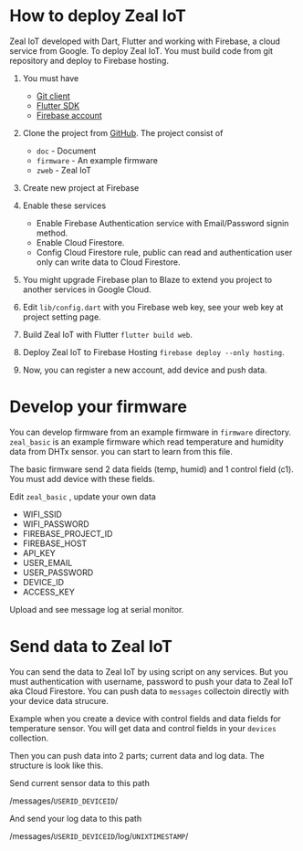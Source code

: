 How to deploy Zeal IoT
===

Zeal IoT developed with Dart, Flutter and working with Firebase, a cloud service from Google. To deploy Zeal IoT. You must build code from git repository and deploy to Firebase hosting.

1. You must have

    * [Git client](https://git-scm.com/)
    * [Flutter SDK](https://flutter.dev/) 
    * [Firebase account](https://firebase.google.com/)

2. Clone the project from [GitHub](https://github.com/anoochit/zeal_iot). The project consist of 

    * ``doc`` - Document 
    * ``firmware`` - An example firmware
    * ``zweb`` - Zeal IoT

3. Create new project at Firebase

4. Enable these services

    * Enable Firebase Authentication service with Email/Password signin method.
    * Enable Cloud Firestore.
    * Config Cloud Firestore rule, public can read and authentication user only can write data to Cloud Firestore.

5. You might upgrade Firebase plan to Blaze to extend you project to another services in Google Cloud.

6. Edit `lib/config.dart` with you Firebase web key, see your web key at project setting page.

7. Build Zeal IoT with Flutter ``flutter build web``.

8. Deploy Zeal IoT to Firebase Hosting ``firebase deploy --only hosting``.

9. Now, you can register a new account, add device and push data. 


Develop your firmware
===

You can develop firmware from an example firmware in ``firmware`` directory. ```zeal_basic``` is an example firmware which read temperature and humidity data from DHTx sensor. you can start to learn from this file.

The basic firmware send 2 data fields (temp, humid) and 1 control field (c1). You must add device with these fields.

 Edit ```zeal_basic``` , update your own data

  * WIFI_SSID
  * WIFI_PASSWORD
  * FIREBASE_PROJECT_ID
  * FIREBASE_HOST
  * API_KEY
  * USER_EMAIL
  * USER_PASSWORD
  * DEVICE_ID
  * ACCESS_KEY

Upload and see message log at serial monitor.


Send data to Zeal IoT
===

You can send the data to Zeal IoT by using script on any services. But you must authentication with username, password to push your data to Zeal IoT aka Cloud Firestore. You can push data to  ``messages`` collectoin directly with your device data strucure.

Example when you create a device with control fields and data fields for temperature sensor. You will get  data and control fields in your ``devices`` collection.

Then you can push data into 2 parts; current data and log data. The structure is look like this.

Send current sensor data to this path

/messages/``USERID_DEVICEID``/

And send your log data to this path

/messages/``USERID_DEVICEID``/log/``UNIXTIMESTAMP``/
